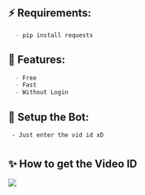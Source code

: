 ## ⚡ Requirements:
```cs
  - pip install requests
```

## 🐺 Features:
```cs
  - Free
  - Fast
  - Without Login
```



## 🚀 Setup the Bot:
```
 - Just enter the vid id xD
```

#

## ✨ How to get the Video ID

<img src='https://cdn.discordapp.com/attachments/947217356445351977/963416117756436520/unknown.png'>




